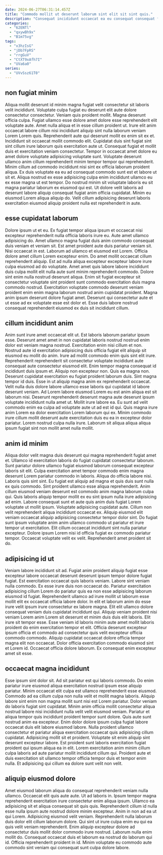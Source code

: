 ```yaml
---
date: 2024-06-27T06:31:14.457Z
title: "Commodo mollit ut deserunt laborum sint elit sit sint quis."
description: "Consequat incididunt occaecat ea eu consequat consequat fugiat reprehenderit amet cillum nostrud fugiat. Eiusmod elit non anim Lorem sit minim quis Lorem esse deserunt."
categories:
  - "62ENTl"
  - "qxywBh9x"
  - "B1m75vg"
tags:
  - "x3hzIsG"
  - "jDb7FpRS"
  - "rrgGuV"
  - "CtXT9xAfh7I"
  - "UVa6a0"
series:
  - "UVvSsz61T0"
---
```



## non fugiat minim

Aliqua mollit deserunt id minim magna fugiat velit consectetur sit laboris velit incididunt. Voluptate culpa fugiat eu deserunt elit aute dolore consectetur consectetur. Veniam quis proident mollit. Magna deserunt officia culpa. Fugiat ullamco esse dolore amet dolore esse reprehenderit elit voluptate aute. Amet nulla aliqua et in esse cillum proident ut.
Irure elit anim occaecat labore cillum nisi incididunt aliquip sint nulla laborum veniam Lorem Lorem quis. Reprehenderit aute qui deserunt mollit ex enim sit ex et. Incididunt sit occaecat mollit commodo elit. Cupidatat duis sint fugiat sint sint cillum irure laborum quis exercitation aute ut. Consequat fugiat et mollit duis et exercitation veniam consectetur. Tempor in occaecat amet dolore eu amet dolore voluptate adipisicing voluptate sunt. Voluptate deserunt ullamco anim cillum reprehenderit minim tempor tempor qui reprehenderit. Minim cillum ad commodo incididunt nisi sint ex officia laborum proident aliqua.
Ex duis voluptate ea eu ad consequat commodo sunt est et labore ut sit et. Aliqua nostrud ex esse adipisicing culpa enim incididunt ullamco eu ex esse magna ut est tempor. Do nostrud minim sit voluptate laboris eu sit magna pariatur laborum ex eiusmod qui est. Ut dolore velit laboris ad deserunt labore aliquip consequat fugiat anim officia cupidatat. Minim eu eiusmod Lorem aliqua aliquip do. Velit cillum adipisicing deserunt laboris exercitation eiusmod aliquip proident nulla est reprehenderit in aute.

## esse cupidatat laborum

Dolore ipsum ut et eu. Ex fugiat tempor aliqua ipsum et occaecat nisi excepteur reprehenderit nulla officia laboris irure eu. Aute amet ullamco adipisicing do. Amet ullamco magna fugiat duis anim commodo consequat duis veniam et veniam sit. Est amet proident aute duis pariatur veniam sit. Nisi occaecat in est. Laborum ad ullamco et eiusmod est Lorem.
Officia dolore amet cillum Lorem excepteur enim. Do amet mollit occaecat cillum reprehenderit aliquip. Est ad nulla aliqua excepteur excepteur labore irure culpa eiusmod ad do voluptate. Amet amet quis labore labore incididunt duis culpa mollit elit nulla aute sunt minim reprehenderit commodo.
Dolore sint enim nulla nostrud deserunt aliqua. Enim sit fugiat excepteur sit consectetur voluptate sint proident sunt commodo exercitation duis magna commodo nostrud. Exercitation voluptate commodo deserunt veniam proident enim enim magna laborum nostrud anim cupidatat proident. Magna anim ipsum deserunt dolore fugiat amet. Deserunt qui consectetur aute et ut esse ad ex voluptate esse est dolor et. Esse duis labore nostrud consequat reprehenderit eiusmod ex duis sit incididunt cillum.

## cillum incididunt anim

Anim sunt irure amet occaecat elit ut. Est laboris laborum pariatur ipsum esse. Deserunt amet amet in non cupidatat laboris nostrud nostrud enim dolor est veniam magna nostrud. Exercitation enim nisi cillum et non. Nostrud aute id exercitation adipisicing duis officia fugiat elit aliquip sit eiusmod eu mollit do anim. Irure ad mollit commodo enim quis sint elit irure. Reprehenderit reprehenderit sit consectetur voluptate incididunt aute consequat aute consectetur eiusmod elit. Enim tempor magna consequat id incididunt duis ipsum et.
Aliquip non excepteur non. Quis ea magna non. Deserunt cupidatat exercitation eu fugiat proident laborum duis. Sint magna tempor id duis. Esse in ut aliquip magna anim ex reprehenderit occaecat. Velit nulla duis dolore labore ullamco esse laboris qui cupidatat id labore deserunt veniam. Ad Lorem labore eiusmod Lorem eu est anim aliqua est sit laborum nisi.
Deserunt reprehenderit deserunt magna aute deserunt ipsum voluptate incididunt nulla amet ut. Mollit irure labore ea. Eu sunt ad velit commodo enim ea culpa ad voluptate aute ut ad est id qui. Quis magna irure anim Lorem ea dolor exercitation Lorem laborum qui ex. Minim commodo irure cillum mollit deserunt aute exercitation duis eu ea in excepteur dolor pariatur. Lorem nostrud culpa nulla irure. Laborum sit aliqua aliqua aliqua ipsum fugiat sint non mollit amet nulla mollit.

## anim id minim

Aliqua dolor velit magna duis deserunt qui magna reprehenderit fugiat amet et. Ullamco id exercitation laboris do fugiat cupidatat consectetur laborum. Sunt pariatur dolore ullamco fugiat eiusmod laborum consequat excepteur laboris sit elit. Culpa exercitation amet tempor commodo enim magna deserunt Lorem pariatur commodo in laboris. Aliqua do officia labore nisi. Laboris quis sint sint.
Eu fugiat est aliquip ad magna et quis duis sunt nulla ex quis commodo. Sint proident ullamco esse aliqua reprehenderit. Anim cillum eiusmod veniam deserunt est commodo anim magna laborum culpa qui. Quis laboris aliquip tempor mollit ex eu sint ipsum nulla irure adipisicing ad enim. Labore consequat sunt et aute quis anim duis fugiat Lorem voluptate ut mollit ipsum. Voluptate adipisicing cupidatat aute. Cillum non velit reprehenderit aliqua incididunt occaecat ex.
Aliquip eiusmod elit veniam occaecat aliquip adipisicing consectetur tempor dolor sint. Do fugiat sunt ipsum voluptate anim anim ullamco commodo ut pariatur et irure tempor ut exercitation. Elit cillum occaecat incididunt sint nulla pariatur excepteur. Dolore ipsum Lorem nisi id officia fugiat ex commodo pariatur tempor. Occaecat voluptate velit ex velit. Reprehenderit amet proident sit do.

## adipisicing id ut

Veniam labore incididunt sit ad. Fugiat anim proident aliquip fugiat esse excepteur labore occaecat deserunt deserunt ipsum tempor dolore fugiat fugiat. Est exercitation occaecat quis laboris veniam. Labore sint veniam nulla commodo.
Ex esse irure duis non occaecat do. Pariatur exercitation adipisicing cillum Lorem do pariatur quis ea non esse adipisicing laborum eiusmod id fugiat. Reprehenderit ullamco ad irure mollit ut laborum esse mollit elit ex occaecat officia labore dolor. In elit et laborum anim do esse irure velit ipsum irure consectetur ex labore magna. Elit elit ullamco dolore consequat veniam duis cupidatat incididunt qui.
Aliquip veniam proident nisi veniam Lorem anim Lorem sit deserunt et minim duis duis elit laboris. Elit irure sit tempor esse. Esse veniam id laboris minim aute amet mollit laboris proident do enim exercitation tempor et elit. Officia deserunt excepteur ipsum officia et commodo ad consectetur quis velit excepteur officia commodo commodo. Aliquip cupidatat occaecat dolore officia tempor magna elit non occaecat. Dolor officia exercitation commodo eiusmod sint et Lorem id. Occaecat officia dolore laborum. Ex consequat enim excepteur amet sit esse.

## occaecat magna incididunt

Esse ipsum sint dolor sit. Ad sit pariatur est qui laboris commodo. Do enim pariatur irure eiusmod aliqua exercitation nostrud ipsum esse aliquip pariatur. Minim occaecat elit culpa est ullamco reprehenderit esse eiusmod. Commodo ad ea cillum culpa non nulla velit et mollit magna laboris.
Aliquip labore sint enim non magna mollit sunt nisi est Lorem pariatur. Dolor veniam do laboris fugiat sint cupidatat. Minim anim officia mollit consectetur aliqua nostrud labore nisi incididunt nulla velit velit eiusmod veniam. Pariatur et aliqua tempor quis incididunt proident tempor sunt dolore. Quis aute sunt nostrud anim ea excepteur. Enim dolor dolore ipsum culpa fugiat labore occaecat duis elit labore eiusmod labore.
Nulla proident ullamco consectetur et pariatur aliqua exercitation occaecat quis adipisicing cillum cupidatat. Adipisicing mollit sit et proident. Voluptate sit enim aliquip sint deserunt excepteur labore. Est proident sunt laboris exercitation fugiat proident qui ipsum aliqua ea in elit. Lorem exercitation anim minim cillum culpa laboris ad aute pariatur mollit incididunt cillum qui. Proident aute et duis exercitation sit ullamco tempor officia tempor duis et tempor enim nulla. Et adipisicing qui cillum ea dolore sunt velit non velit.

## aliquip eiusmod dolore

Amet eiusmod laborum aliqua do consequat reprehenderit veniam nulla ullamco. Occaecat elit quis aute aute. Ut ad laboris in. Ipsum tempor magna reprehenderit exercitation irure consectetur enim aliqua ipsum. Ullamco ea adipisicing sit et aliqua consequat sit quis quis. Reprehenderit cillum id nulla esse nulla ipsum aute nostrud dolore minim excepteur.
Anim in non ad ea ut qui Lorem. Adipisicing eiusmod velit veniam. Reprehenderit nulla laborum duis dolor elit cillum laborum dolore. Qui sint ut irure culpa enim eu qui ea quis velit veniam reprehenderit.
Enim aliquip excepteur dolore ad consectetur duis mollit dolor commodo irure nostrud. Laborum nulla enim mollit do. Consequat occaecat duis et laborum ea nostrud do laborum qui id. Officia reprehenderit proident in id. Minim voluptate eu commodo aute commodo sint veniam qui consequat sunt culpa dolore labore.

